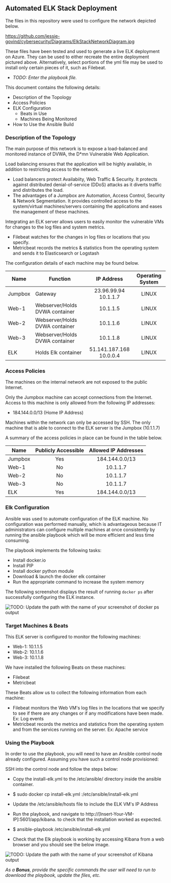 ## Automated ELK Stack Deployment

The files in this repository were used to configure the network depicted below.

https://github.com/jessie-govind/cybersecurity/Diagrams/ElkStackNetworkDiagram.jpg

These files have been tested and used to generate a live ELK deployment on Azure. They can be used to either recreate the entire deployment pictured above. Alternatively, select portions of the yml file may be used to install only certain pieces of it, such as Filebeat.

  - _TODO: Enter the playbook file._

This document contains the following details:
- Description of the Topology
- Access Policies
- ELK Configuration
  - Beats in Use
  - Machines Being Monitored
- How to Use the Ansible Build


### Description of the Topology

The main purpose of this network is to expose a load-balanced and monitored instance of DVWA, the D*mn Vulnerable Web Application.

Load balancing ensures that the application will be highly available, in addition to restricting access to the network.
- Load balancers protect Availabiity, Web Traffic & Security. It protects against distributed denial-of-service (DDoS) attacks as it diverts traffic and distributes the load. 
- The advantages of a Jumpbox are Automation, Access Control, Security & Network Segmentation. It provides controlled access to the system/virtual machines/servers containing the applications and eases the management of these machines.

Integrating an ELK server allows users to easily monitor the vulnerable VMs for changes to the log files and system metrics.
- Filebeat watches for the changes in log files or locations that you specify. 
- Metricbeat records the metrics & statistics from the operating system and sends it to Elasticsearch or Logstash

The configuration details of each machine may be found below.

| Name    | Function                       |          IP Address          | Operating System |
|---------|--------------------------------|:----------------------------:|:----------------:|
| Jumpbox | Gateway                        |   23.96.99.94 <br> 10.1.1.7  |       LINUX      |
| Web-1   | Webserver/Holds DVWA container |           10.1.1.5           |       LINUX      |
| Web-2   | Webserver/Holds DVWA container |           10.1.1.6           |       LINUX      |
| Web-3   | Webserver/Holds DVWA container |           10.1.1.8           |       LINUX      |
| ELK     | Holds Elk container            | 51.141.187.168 <br> 10.0.0.4 |       LINUX      |

### Access Policies

The machines on the internal network are not exposed to the public Internet. 

Only the Jumpbox machine can accept connections from the Internet. Access to this machine is only allowed from the following IP addresses:
- 184.144.0.0/13 (Home IP Address)

Machines within the network can only be accessed by SSH. 
The only machine that is able to connect to the ELK server is the Jumpbox (10.1.1.7)

A summary of the access policies in place can be found in the table below.

| Name    | Publicly Accessible | Allowed IP Addresses |
|---------|:-------------------:|:--------------------:|
| Jumpbox |         Yes         |    184.144.0.0/13    |
| Web-1   |          No         |       10.1.1.7       |
| Web-2   |          No         |       10.1.1.7       |
| Web-3   |          No         |       10.1.1.7       |
| ELK     |         Yes         |    184.144.0.0/13    |

### Elk Configuration

Ansible was used to automate configuration of the ELK machine. No configuration was performed manually, which is advantageous because IT administrators can configure multiple machines at once consistently by running the ansible playbook which will be more efficient and less time consuming. 

The playbook implements the following tasks:

- Install docker.io
- Install PIP
- Install docker python module
- Download & launch the docker elk container
- Run the appropriate command to increase the system memory

The following screenshot displays the result of running `docker ps` after successfully configuring the ELK instance.

![TODO: Update the path with the name of your screenshot of docker ps output](Images/docker_ps_output.png)

### Target Machines & Beats
This ELK server is configured to monitor the following machines:
- Web-1: 10.1.1.5
- Web-2: 10.1.1.6
- Web-3: 10.1.1.8

We have installed the following Beats on these machines:
- Filebeat
- Metricbeat

These Beats allow us to collect the following information from each machine:
- Filebeat monitors the Web VM's log files in the locations that we specify to see if there are any changes or if any modifications have been made. Ex: Log events
- Metricbeat records the metrics and statistics from the operating system and from the services running on the server. Ex: Apache service

### Using the Playbook
In order to use the playbook, you will need to have an Ansible control node already configured. Assuming you have such a control node provisioned: 

SSH into the control node and follow the steps below:

- Copy the install-elk.yml to the /etc/ansible/ directory inside the ansible container.
- $ sudo docker cp install-elk.yml
    <NameOfContainer>:/etc/ansible/install-elk.yml

- Update the /etc/ansible/hosts file to include the ELK VM's IP Address

- Run the playbook, and navigate to http://[Insert-Your-VM-IP]:5601/app/kibana. to check that the installation worked as expected.

- $ ansible-playbook /etc/ansible/install-elk.yml
- Check that the Elk playbook is working by accessing Kibana from a web browser and you should see the below image.

![TODO: Update the path with the name of your screenshot of Kibana output](Images/docker_ps_output.png)


_As a **Bonus**, provide the specific commands the user will need to run to download the playbook, update the files, etc._
